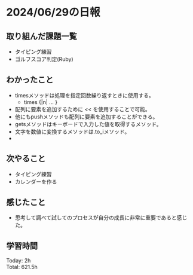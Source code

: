 # 2024/06/29の日報
## 取り組んだ課題一覧
* タイピング練習
* ゴルフスコア判定(Ruby)
## わかったこと
* timesメソッドは処理を指定回数繰り返すときに使用する。
  * times {|n| ... }
*  配列に要素を追加するために << を使用することで可能。
  *  他にもpushメソッドも配列に要素を追加することができる。
* getsメソッドはキーボードで入力した値を取得するメソッド。
* 文字を数値に変換するメソッドは.to_iメソッド。
*   
## 次やること
* タイピング練習
* カレンダーを作る
## 感じたこと
* 思考して調べて試してのプロセスが自分の成長に非常に重要であると感じた。
## 学習時間
Today: 2h<br>
Total: 621.5h
